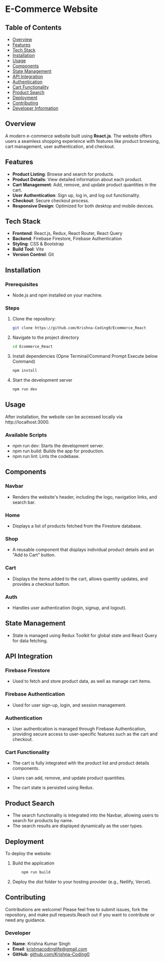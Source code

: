 # E-Commerce Website

## Table of Contents

- [Overview](#overview)
- [Features](#features)
- [Tech Stack](#tech-stack)
- [Installation](#installation)
- [Usage](#usage)
- [Components](#components)
- [State Management](#state-management)
- [API Integration](#api-integration)
- [Authentication](#authentication)
- [Cart Functionality](#cart-functionality)
- [Product Search](#product-search)
- [Deployment](#deployment)
- [Contributing](#contributing)
- [Developer Information](#developer)

## Overview

A modern e-commerce website built using **React.js**. The website offers users a seamless shopping experience with features like product browsing, cart management, user authentication, and checkout.

## Features

- **Product Listing**: Browse and search for products.
- **Product Details**: View detailed information about each product.
- **Cart Management**: Add, remove, and update product quantities in the cart.
- **User Authentication**: Sign up, log in, and log out functionality.
- **Checkout**: Secure checkout process.
- **Responsive Design**: Optimized for both desktop and mobile devices.

## Tech Stack

- **Frontend**: React.js, Redux, React Router, React Query
- **Backend**: Firebase Firestore, Firebase Authentication
- **Styling**: CSS & Bootstrap
- **Build Tool**: Vite
- **Version Control**: Git

## Installation

### Prerequisites

- Node.js and npm installed on your machine.

### Steps

1. Clone the repository:

   ```bash
   git clone https://github.com/Krishna-Coding0/Ecommerce_React
   ```

2. Navigate to the project directory

   ```bash
   cd Ecommerce_React
   ```

3. Install dependencies (Opne Terminal/Command Prompt Execute below Command)

   ```bash
   npm install
   ```

4. Start the development server

   ```bash
   npm run dev
   ```

## Usage

After installation, the website can be accessed locally via http://localhost:3000.

### Available Scripts

- npm run dev: Starts the development server.
- npm run build: Builds the app for production.
- npm run lint: Lints the codebase.

## Components

### Navbar

- Renders the website's header, including the logo, navigation links, and search bar.

### Home

- Displays a list of products fetched from the Firestore database.

### Shop

- A reusable component that displays individual product details and an "Add to Cart" button.

### Cart

- Displays the items added to the cart, allows quantity updates, and provides a checkout button.

### Auth

- Handles user authentication (login, signup, and logout).


## State Management

- State is managed using Redux Toolkit for global state and React Query for data fetching.

## API Integration

### Firebase Firestore

- Used to fetch and store product data, as well as manage cart items.

### Firebase Authentication

- Used for user sign-up, login, and session management.

### Authentication

- User authentication is managed through Firebase Authentication, providing secure access to user-specific features such as the cart and checkout.

### Cart Functionality

- The cart is fully integrated with the product list and product details components.

- Users can add, remove, and update product quantities.
- The cart state is persisted using Redux.

## Product Search

- The search functionality is integrated into the Navbar, allowing users to search for products by name.
- The search results are displayed dynamically as the user types.

## Deployment

To deploy the website:

1. Build the application

    ```bash
        npm run build
    ```

2. Deploy the dist folder to your hosting provider (e.g., Netlify, Vercel).

## Contributing

Contributions are welcome! Please feel free to submit issues, fork the repository, and make pull requests.Reach out if you want to contribute or need any guidance.

### Developer

- **Name**: Krishna Kumar Singh
- **Email**: <krishnacodinglife@gmail.com>
- **GitHub**: [github.com/Krishna-Coding0](https://github.com/Krishna-Coding0)